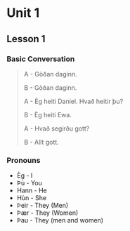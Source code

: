 # Unit 1
## Lesson 1
### Basic Conversation

>A - Gòðan daginn.
>
>B - Gòðan daginn.
>
>A - Èg heiti Daniel. Hvað heitir þu?
>
>B - Èg heiti Ewa.
>
>A - Hvað segirðu gott?
>
>B - Allt gott.

### Pronouns

- Èg - I
- Þù - You
- Hann - He
- Hùn - She
- Þeir - They (Men)
- Þær - They (Women)
- Þau - They (men and women)
